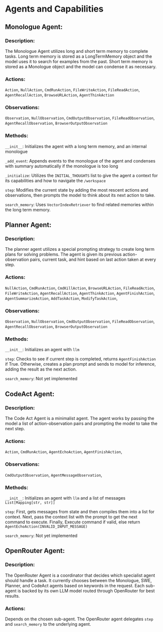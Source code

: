 # Agents and Capabilities

## Monologue Agent:

### Description:
The Monologue Agent utilizes long and short term memory to complete tasks.
Long term memory is stored as a LongTermMemory object and the model uses it to search for examples from the past.
Short term memory is stored as a Monologue object and the model can condense it as necessary.

### Actions:
`Action`,
`NullAction`,
`CmdRunAction`,
`FileWriteAction`,
`FileReadAction`,
`AgentRecallAction`,
`BrowseURLAction`,
`AgentThinkAction`

### Observations:
`Observation`,
`NullObservation`,
`CmdOutputObservation`,
`FileReadObservation`,
`AgentRecallObservation`,
`BrowserOutputObservation`


### Methods:
`__init__`: Initializes the agent with a long term memory, and an internal monologue

`_add_event`: Appends events to the monologue of the agent and condenses with summary automatically if the monologue is too long

`_initialize`: Utilizes the `INITIAL_THOUGHTS` list to give the agent a context for its capabilities and how to navigate the `/workspace`

`step`: Modifies the current state by adding the most rescent actions and observations, then prompts the model to think about its next action to take.

`search_memory`: Uses `VectorIndexRetriever` to find related memories within the long term memory.

## Planner Agent:

### Description:
The planner agent utilizes a special prompting strategy to create long term plans for solving problems.
The agent is given its previous action-observation pairs, current task, and hint based on last action taken at every step.

### Actions:
`NullAction`,
`CmdRunAction`,
`CmdKillAction`,
`BrowseURLAction`,
`FileReadAction`,
`FileWriteAction`,
`AgentRecallAction`,
`AgentThinkAction`,
`AgentFinishAction`,
`AgentSummarizeAction`,
`AddTaskAction`,
`ModifyTaskAction`,


### Observations:
`Observation`,
`NullObservation`,
`CmdOutputObservation`,
`FileReadObservation`,
`AgentRecallObservation`,
`BrowserOutputObservation`

### Methods:
`__init__`: Initializes an agent with `llm`

`step`: Checks to see if current step is completed, returns `AgentFinishAction` if True. Otherwise, creates a plan prompt and sends to model for inference, adding the result as the next action.

`search_memory`: Not yet implemented

## CodeAct Agent:

### Description:
The Code Act Agent is a minimalist agent. The agent works by passing the model a list of action-observation pairs and prompting the model to take the next step.

### Actions:
`Action`,
`CmdRunAction`,
`AgentEchoAction`,
`AgentFinishAction`,

### Observations:
`CmdOutputObservation`,
`AgentMessageObservation`,

### Methods:
`__init__`: Initializes an agent with `llm` and a list of messages `List[Mapping[str, str]]`

`step`: First, gets messages from state and then compiles them into a list for context. Next, pass the context list with the prompt to get the next command to execute. Finally, Execute command if valid, else return `AgentEchoAction(INVALID_INPUT_MESSAGE)`

`search_memory`: Not yet implemented
## OpenRouter Agent:

### Description:
The OpenRouter Agent is a coordinator that decides which specialist agent should handle a task. It currently chooses between the Monologue, SWE, Planner, and CodeAct agents based on keywords in the request. Each sub-agent is backed by its own LLM model routed through OpenRouter for best results.

### Actions:
Depends on the chosen sub-agent. The OpenRouter agent delegates `step` and `search_memory` to the underlying agent.
